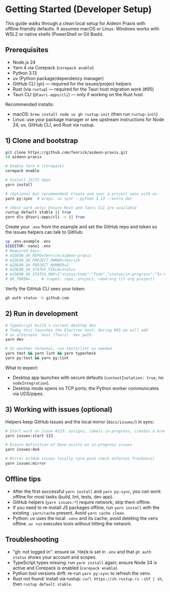 # Getting Started (Developer Setup)

This guide walks through a clean local setup for Aideon Praxis with
offline‑friendly defaults. It assumes macOS or Linux. Windows works with
WSL2 or native shells (PowerShell or Git Bash).

## Prerequisites

- Node.js 24
- Yarn 4 via Corepack (`corepack enable`)
- Python 3.13
- uv (Python package/dependency manager)
- GitHub CLI (`gh`) — required for the issues/project helpers
- Rust (via `rustup`) — required for the Tauri host migration work (#95)
- Tauri CLI (`@tauri-apps/cli`) — only if working on the Rust host

Recommended installs:

- macOS: `brew install node uv gh rustup-init` (then run `rustup-init`)
- Linux: use your package manager or see upstream instructions for
  Node 24, uv, GitHub CLI, and Rust via rustup.

## 1) Clone and bootstrap

```bash
git clone https://github.com/fenrick/aideon-praxis.git
cd aideon-praxis

# Enable Yarn 4 (Corepack)
corepack enable

# Install JS/TS deps
yarn install

# (Optional but recommended) Create and sync a project venv with uv
yarn py:sync  # wraps: uv sync --python 3.13 --extra dev

# (Host work only) Ensure Rust and Tauri CLI are available
rustup default stable || true
yarn dlx @tauri-apps/cli -v || true
```

Create your `.env` from the example and set the GitHub repo and token
so the issues helpers can talk to GitHub:

```bash
cp .env.example .env
${EDITOR:-nano} .env
# Required keys:
# AIDEON_GH_REPO=fenrick/aideon-praxis
# AIDEON_GH_PROJECT_OWNER=fenrick
# AIDEON_GH_PROJECT_NUMBER=2
# AIDEON_GH_STATUS_FIELD=Status
# AIDEON_GH_STATUS_MAP={"status/todo":"Todo","status/in-progress":"In Progress","status/blocked":"Blocked","status/done":"Done"}
# GH_TOKEN=...  # scopes: repo, project, read:org (if org project)
```

Verify the GitHub CLI sees your token:

```bash
gh auth status -h github.com
```

## 2) Run in development

```bash
# TypeScript build + current desktop dev
# Today this launches the Electron host; during #95 we will add
# an alternate `host (Tauri)` dev path.
yarn dev

# In another terminal, run tests/lint as needed
yarn test && yarn lint && yarn typecheck
yarn py:test && yarn py:lint
```

What to expect:

- Desktop app launches with secure defaults (`contextIsolation: true`, no
  `nodeIntegration`).
- Desktop mode opens no TCP ports; the Python worker communicates via
  UDS/pipes.

## 3) Working with issues (optional)

Helpers keep GitHub Issues and the local mirror (`docs/issues/`) in sync:

```bash
# Start work on issue #123: assigns, labels in-progress, creates a branch
yarn issues:start 123

# Ensure Definition of Done exists on in-progress issues
yarn issues:dod

# Mirror GitHub issues locally (pre-push check enforces freshness)
yarn issues:mirror
```

## Offline tips

- After the first successful `yarn install` and `yarn py:sync`, you can
  work offline for most tasks (build, lint, tests, dev app).
- GitHub helpers (`yarn issues:*`) require network; skip them offline.
- If you need to re-install JS packages offline, run `yarn install` with
  the existing `.yarn/cache` present. Avoid `yarn cache clean`.
- Python: uv uses the local `.venv` and its cache; avoid deleting the
  venv offline. `uv run` executes tools without hitting the network.

## Troubleshooting

- "gh: not logged in": ensure `GH_TOKEN` is set in `.env` and that
  `gh auth status` shows your account and scopes.
- TypeScript types missing: run `yarn install` again; ensure Node 24 is
  active and Corepack is enabled (`corepack enable`).
- Python tool versions drift: re-run `yarn py:sync` to refresh the venv.
- Rust not found: install via rustup: `curl https://sh.rustup.rs -sSf | sh`,
  then `rustup default stable`.
